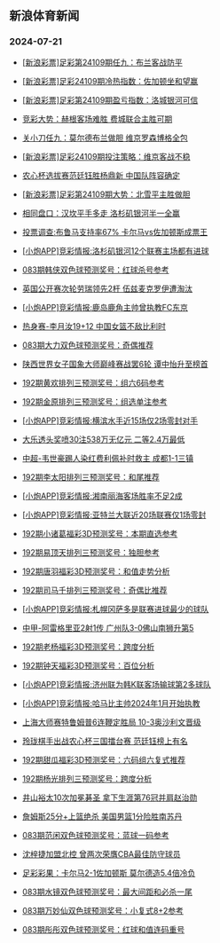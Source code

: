 ## 新浪体育新闻 
### 2024-07-21

+ [[新浪彩票]足彩第24109期任九：布兰客战防平](https://sports.sina.com.cn/l/2024-07-20/doc-incetuqh4692169.shtml)

+ [[新浪彩票]足彩24109期冷热指数：佐加顿坐和望赢](https://sports.sina.com.cn/l/2024-07-20/doc-incetqhp7283665.shtml)

+ [[新浪彩票]足彩第24109期盈亏指数：洛城银河可信](https://sports.sina.com.cn/l/2024-07-20/doc-incetuqp3941201.shtml)

+ [竞彩大势：赫根客场难胜 费城联合主胜可期](https://sports.sina.com.cn/l/2024-07-20/doc-incetqhk4812086.shtml)

+ [关小刀任九：莫尔德布兰做胆 维京罗森博格全包](https://sports.sina.com.cn/l/2024-07-20/doc-inceumnf3625625.shtml)

+ [[新浪彩票]足彩24109期投注策略：维京客战不稳](https://sports.sina.com.cn/l/2024-07-20/doc-incetuqm7164154.shtml)

+ [农心杯选拔赛范廷钰胜杨鼎新 中国队阵容确定](https://sports.sina.com.cn/go/2024-07-20/doc-incetuqh4691554.shtml)

+ [[新浪彩票]足彩第24109期大势：北雪平主胜做胆](https://sports.sina.com.cn/l/2024-07-20/doc-incetuqh4691884.shtml)

+ [相同盘口：汉坎平手多走 洛杉矶银河半一全赢](https://sports.sina.com.cn/l/2024-07-20/doc-incetywh1358971.shtml)

+ [投票调查:布鲁马支持率67% 卡尔马vs佐加顿斯成票王](https://sports.sina.com.cn/l/2024-07-20/doc-incetuqh4706642.shtml)

+ [[小炮APP]竞彩情报:洛杉矶银河12个联赛主场都有进球](https://sports.sina.com.cn/l/2024-07-20/doc-incetywe4588476.shtml)

+ [083期韩侠双色球预测奖号：红球杀号参考](https://sports.sina.com.cn/l/2024-07-20/doc-inceufei3735006.shtml)

+ [英国公开赛次轮劳瑞领先2杆 伍兹麦克罗伊遭淘汰](https://sports.sina.com.cn/golf/pgatour/2024-07-20/doc-incetuqh4685044.shtml)

+ [[小炮APP]竞彩情报:鹿岛鹿角主帅曾执教FC东京](https://sports.sina.com.cn/l/2024-07-20/doc-incetywm3832329.shtml)

+ [热身赛-李月汝19+12 中国女篮不敌比利时](https://sports.sina.com.cn/basketball/cba/2024-07-20/doc-incetywh1357322.shtml)

+ [083期大力双色球预测奖号：奇偶推荐](https://sports.sina.com.cn/l/2024-07-20/doc-inceufea4482984.shtml)

+ [陕西世界女子国象大师巅峰赛战罢6轮 谭中怡升至榜首](https://sports.sina.com.cn/go/2024-07-20/doc-inceurty1028061.shtml)

+ [192期黄欢排列三预测奖号：组六6码参考](https://sports.sina.com.cn/l/2024-07-20/doc-inceufei3738704.shtml)

+ [192期金原排列三预测奖号：组选单注参考](https://sports.sina.com.cn/l/2024-07-20/doc-inceufef6961555.shtml)

+ [[小炮APP]竞彩情报:横滨水手近15场仅2场零封对手](https://sports.sina.com.cn/l/2024-07-20/doc-incetywe4584207.shtml)

+ [大乐透头奖喷30注538万无亿元 二等2.4万最低](https://sports.sina.com.cn/l/2024-07-20/doc-incevaix3289042.shtml)

+ [中超-韦世豪踢人染红费利佩补时救主 成都1-1三镇](https://sports.sina.com.cn/china/j/2024-07-20/doc-incevaiv6507751.shtml)

+ [192期李太阳排列三预测奖号：和尾推荐](https://sports.sina.com.cn/l/2024-07-20/doc-inceufef6961332.shtml)

+ [[小炮APP]竞彩情报:湘南丽海客场胜率不足2成](https://sports.sina.com.cn/l/2024-07-20/doc-incetywi7056131.shtml)

+ [[小炮APP]竞彩情报:亚特兰大联近20场联赛仅1场零封](https://sports.sina.com.cn/l/2024-07-20/doc-incetywe4587911.shtml)

+ [192期小诸葛福彩3D预测奖号：本期直选参考](https://sports.sina.com.cn/l/2024-07-20/doc-inceufee1262265.shtml)

+ [192期易顶天排列三预测奖号：独胆参考](https://sports.sina.com.cn/l/2024-07-20/doc-inceufea4485522.shtml)

+ [192期唐羽福彩3D预测奖号：和值走势分析](https://sports.sina.com.cn/l/2024-07-20/doc-inceufef6959817.shtml)

+ [192期司马千排列三预测奖号：奇偶比推荐](https://sports.sina.com.cn/l/2024-07-20/doc-inceufea4485966.shtml)

+ [[小炮APP]竞彩情报:札幌冈萨多是联赛进球最少的球队](https://sports.sina.com.cn/l/2024-07-20/doc-incetywi7056465.shtml)

+ [中甲-阿雷格里亚2射1传 广州队3-0佛山南狮升第5](https://sports.sina.com.cn/china/j/2024-07-20/doc-incevaiv6508033.shtml)

+ [192期老杨福彩3D预测奖号：跨度分析](https://sports.sina.com.cn/l/2024-07-20/doc-inceufei3737246.shtml)

+ [192期钟天福彩3D预测奖号：百位分析](https://sports.sina.com.cn/l/2024-07-20/doc-inceufei3736977.shtml)

+ [[小炮APP]竞彩情报:济州联为韩K联客场输球第2多球队](https://sports.sina.com.cn/l/2024-07-20/doc-incetywi7058636.shtml)

+ [[小炮APP]竞彩情报:哈马比主帅2024年1月开始执教](https://sports.sina.com.cn/l/2024-07-20/doc-incetywm3836198.shtml)

+ [上海大师赛特鲁姆普6连鞭定胜局 10-3奥沙利文晋级](https://sports.sina.com.cn/others/snooker/2024-07-20/doc-inceuvzx6625190.shtml)

+ [玲珑棋手出战农心杯三国擂台赛 范廷钰榜上有名](https://sports.sina.com.cn/go/2024-07-21/doc-incevhrt6394054.shtml)

+ [192期甜瓜福彩3D预测奖号：六码组六复式推荐](https://sports.sina.com.cn/l/2024-07-20/doc-inceufea4484750.shtml)

+ [192期杨光排列三预测奖号：跨度分析](https://sports.sina.com.cn/l/2024-07-20/doc-inceufee1263057.shtml)

+ [井山裕太10次加冕碁圣 拿下生涯第76冠并肩赵治勋](https://sports.sina.com.cn/go/2024-07-20/doc-incetywh1372760.shtml)

+ [詹姆斯25分+上篮绝杀 美国男篮1分险胜南苏丹](https://sports.sina.com.cn/basketball/nba/2024-07-21/doc-incevtfk3698605.shtml)

+ [083期范闲双色球预测奖号：蓝球一码参考](https://sports.sina.com.cn/l/2024-07-20/doc-inceufee1260295.shtml)

+ [沈梓捷加盟北控 曾两次荣膺CBA最佳防守球员](https://sports.sina.com.cn/basketball/cba/2024-07-20/doc-incetywm3831182.shtml)

+ [足彩彩果：卡尔马2-1佐加顿斯 莫尔德造5.4倍冷负](https://sports.sina.com.cn/l/2024-07-21/doc-incevxpp2819824.shtml)

+ [083期水镜双色球预测奖号：最大间距和必杀一尾](https://sports.sina.com.cn/l/2024-07-21/doc-incevaix3292479.shtml)

+ [083期万妙仙双色球预测奖号：小复式8+2参考](https://sports.sina.com.cn/l/2024-07-21/doc-incevaix3292590.shtml)

+ [083期彤彤双色球预测奖号：红球和值连码重号](https://sports.sina.com.cn/l/2024-07-21/doc-incevaiv6515717.shtml)

